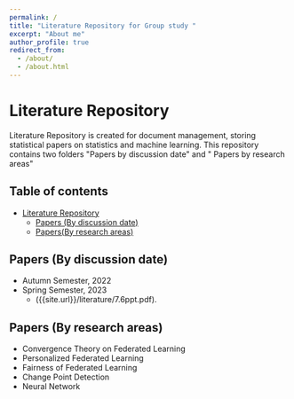 ```yaml
---
permalink: /
title: "Literature Repository for Group study "
excerpt: "About me"
author_profile: true
redirect_from: 
  - /about/
  - /about.html
---
```


# Literature Repository

Literature Repository is created for document management, storing statistical papers on statistics and machine learning. This repository contains two folders  "Papers by discussion date" and  " Papers by research areas"  

## Table of contents

- [Literature Repository](#literature-repository)
  - [Papers (By discussion date)](#papers-by-discussion-date)
  - [Papers(By research areas)](#papers-by-research-areas)

## Papers (By discussion date)

- Autumn Semester, 2022
- Spring Semester, 2023
  + ({{site.url}}/literature/7.6ppt.pdf).

## Papers (By research areas)

- Convergence Theory on Federated Learning
- Personalized Federated Learning
- Fairness of Federated Learning
- Change Point Detection
- Neural Network

